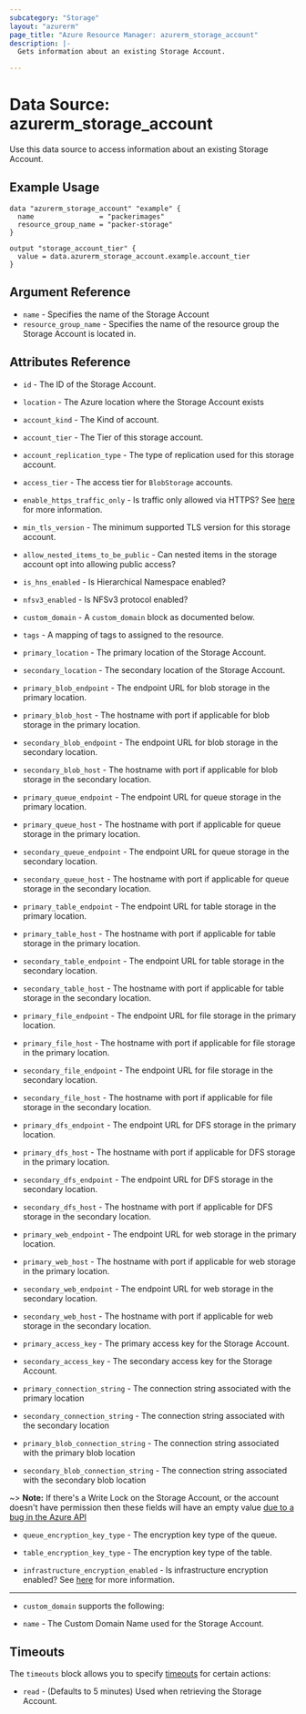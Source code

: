 ```yaml
---
subcategory: "Storage"
layout: "azurerm"
page_title: "Azure Resource Manager: azurerm_storage_account"
description: |-
  Gets information about an existing Storage Account.

---
```


# Data Source: azurerm_storage_account

Use this data source to access information about an existing Storage Account.

## Example Usage

```hcl
data "azurerm_storage_account" "example" {
  name                = "packerimages"
  resource_group_name = "packer-storage"
}

output "storage_account_tier" {
  value = data.azurerm_storage_account.example.account_tier
}
```

## Argument Reference

* `name` - Specifies the name of the Storage Account
* `resource_group_name` - Specifies the name of the resource group the Storage Account is located in.

## Attributes Reference

* `id` - The ID of the Storage Account.

* `location` - The Azure location where the Storage Account exists

* `account_kind` - The Kind of account.

* `account_tier` - The Tier of this storage account.

* `account_replication_type` - The type of replication used for this storage account.

* `access_tier` - The access tier for `BlobStorage` accounts.

* `enable_https_traffic_only` - Is traffic only allowed via HTTPS? See [here](https://docs.microsoft.com/en-us/azure/storage/storage-require-secure-transfer/)
    for more information.

* `min_tls_version` - The minimum supported TLS version for this storage account.

* `allow_nested_items_to_be_public` - Can nested items in the storage account opt into allowing public access?

* `is_hns_enabled` - Is Hierarchical Namespace enabled?

* `nfsv3_enabled` - Is NFSv3 protocol enabled?

* `custom_domain` - A `custom_domain` block as documented below.

* `tags` - A mapping of tags to assigned to the resource.

* `primary_location` - The primary location of the Storage Account.

* `secondary_location` - The secondary location of the Storage Account.

* `primary_blob_endpoint` - The endpoint URL for blob storage in the primary location.

* `primary_blob_host` - The hostname with port if applicable for blob storage in the primary location.

* `secondary_blob_endpoint` - The endpoint URL for blob storage in the secondary location.

* `secondary_blob_host` - The hostname with port if applicable for blob storage in the secondary location.

* `primary_queue_endpoint` - The endpoint URL for queue storage in the primary location.

* `primary_queue_host` - The hostname with port if applicable for queue storage in the primary location.

* `secondary_queue_endpoint` - The endpoint URL for queue storage in the secondary location.

* `secondary_queue_host` - The hostname with port if applicable for queue storage in the secondary location.

* `primary_table_endpoint` - The endpoint URL for table storage in the primary location.

* `primary_table_host` - The hostname with port if applicable for table storage in the primary location.

* `secondary_table_endpoint` - The endpoint URL for table storage in the secondary location.

* `secondary_table_host` - The hostname with port if applicable for table storage in the secondary location.

* `primary_file_endpoint` - The endpoint URL for file storage in the primary location.

* `primary_file_host` - The hostname with port if applicable for file storage in the primary location.

* `secondary_file_endpoint` - The endpoint URL for file storage in the secondary location.

* `secondary_file_host` - The hostname with port if applicable for file storage in the secondary location.

* `primary_dfs_endpoint` - The endpoint URL for DFS storage in the primary location.

* `primary_dfs_host` - The hostname with port if applicable for DFS storage in the primary location.

* `secondary_dfs_endpoint` - The endpoint URL for DFS storage in the secondary location.

* `secondary_dfs_host` - The hostname with port if applicable for DFS storage in the secondary location.

* `primary_web_endpoint` - The endpoint URL for web storage in the primary location.

* `primary_web_host` - The hostname with port if applicable for web storage in the primary location.

* `secondary_web_endpoint` - The endpoint URL for web storage in the secondary location.

* `secondary_web_host` - The hostname with port if applicable for web storage in the secondary location.

* `primary_access_key` - The primary access key for the Storage Account.

* `secondary_access_key` - The secondary access key for the Storage Account.

* `primary_connection_string` - The connection string associated with the primary location

* `secondary_connection_string` - The connection string associated with the secondary location

* `primary_blob_connection_string` - The connection string associated with the primary blob location

* `secondary_blob_connection_string` - The connection string associated with the secondary blob location

~> **Note:** If there's a Write Lock on the Storage Account, or the account doesn't have permission then these fields will have an empty value [due to a bug in the Azure API](https://github.com/Azure/azure-rest-api-specs/issues/6363)

* `queue_encryption_key_type` - The encryption key type of the queue.

* `table_encryption_key_type` - The encryption key type of the table.

* `infrastructure_encryption_enabled` - Is infrastructure encryption enabled? See [here](https://docs.microsoft.com/en-us/azure/storage/common/infrastructure-encryption-enable/)
    for more information.
---

* `custom_domain` supports the following:

* `name` - The Custom Domain Name used for the Storage Account.

## Timeouts

The `timeouts` block allows you to specify [timeouts](https://www.terraform.io/docs/configuration/resources.html#timeouts) for certain actions:

* `read` - (Defaults to 5 minutes) Used when retrieving the Storage Account.
